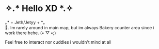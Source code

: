 # ⁠✧.*⁠ Hello XD *⁠.⁠✧

⁠｡⁠* ⁠+ Jeth/Jetyy + *⁠｡             
🥀. Im rarely around in main map, but im always Bakery counter area since i work there hehe. (⁠•⁠ ⁠▽⁠ ⁠•⁠;⁠)

Feel free to interact nor cuddles i wouldn't mind at all
